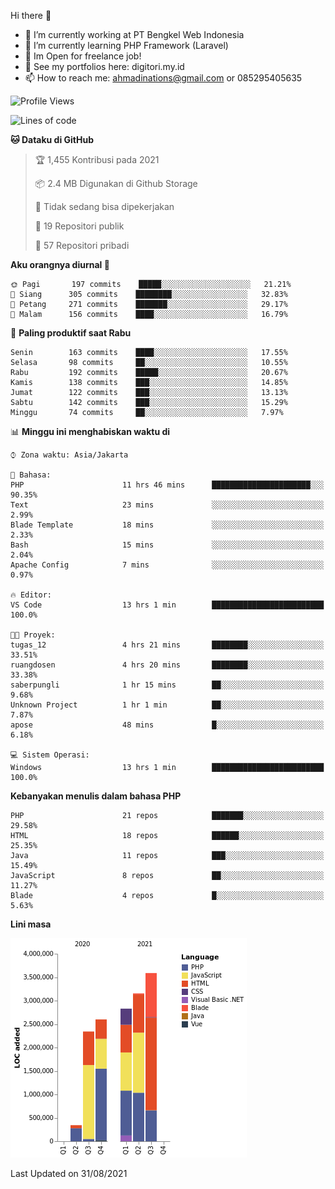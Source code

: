 Hi there 👋

- 🔭 I’m currently working at PT Bengkel Web Indonesia
- 🌱 I’m currently learning PHP Framework (Laravel)
- 📂 Im Open for freelance job!
- 🧷 See my portfolios here: digitori.my.id
- 📫 How to reach me: ahmadinations@gmail.com or 085295405635


<!--START_SECTION:waka-->
![Profile Views](http://img.shields.io/badge/Profil%20dilihat-0-blue)

![Lines of code](https://img.shields.io/badge/Sejak%20Hello%20World%20aku%20telah%20menulis-14.9%20million%20baris%20kode-blue)

**🐱 Dataku di GitHub** 

> 🏆 1,455 Kontribusi pada 2021
 > 
> 📦 2.4 MB Digunakan di Github Storage 
 > 
> 🚫 Tidak sedang bisa dipekerjakan
 > 
> 📜 19 Repositori publik 
 > 
> 🔑 57 Repositori pribadi  
 > 
**Aku orangnya diurnal 🐤** 

```text
🌞 Pagi       197 commits    █████░░░░░░░░░░░░░░░░░░░░   21.21% 
🌆 Siang      305 commits    ████████░░░░░░░░░░░░░░░░░   32.83% 
🌃 Petang     271 commits    ███████░░░░░░░░░░░░░░░░░░   29.17% 
🌙 Malam      156 commits    ████░░░░░░░░░░░░░░░░░░░░░   16.79%

```
📅 **Paling produktif saat Rabu** 

```text
Senin        163 commits    ████░░░░░░░░░░░░░░░░░░░░░   17.55% 
Selasa       98 commits     ██░░░░░░░░░░░░░░░░░░░░░░░   10.55% 
Rabu         192 commits    █████░░░░░░░░░░░░░░░░░░░░   20.67% 
Kamis        138 commits    ███░░░░░░░░░░░░░░░░░░░░░░   14.85% 
Jumat        122 commits    ███░░░░░░░░░░░░░░░░░░░░░░   13.13% 
Sabtu        142 commits    ███░░░░░░░░░░░░░░░░░░░░░░   15.29% 
Minggu       74 commits     ██░░░░░░░░░░░░░░░░░░░░░░░   7.97%

```


📊 **Minggu ini menghabiskan waktu di** 

```text
⌚︎ Zona waktu: Asia/Jakarta

💬 Bahasa: 
PHP                      11 hrs 46 mins      ██████████████████████░░░   90.35% 
Text                     23 mins             ░░░░░░░░░░░░░░░░░░░░░░░░░   2.99% 
Blade Template           18 mins             ░░░░░░░░░░░░░░░░░░░░░░░░░   2.33% 
Bash                     15 mins             ░░░░░░░░░░░░░░░░░░░░░░░░░   2.04% 
Apache Config            7 mins              ░░░░░░░░░░░░░░░░░░░░░░░░░   0.97%

🔥 Editor: 
VS Code                  13 hrs 1 min        █████████████████████████   100.0%

🐱‍💻 Proyek: 
tugas_12                 4 hrs 21 mins       ████████░░░░░░░░░░░░░░░░░   33.51% 
ruangdosen               4 hrs 20 mins       ████████░░░░░░░░░░░░░░░░░   33.38% 
saberpungli              1 hr 15 mins        ██░░░░░░░░░░░░░░░░░░░░░░░   9.68% 
Unknown Project          1 hr 1 min          ██░░░░░░░░░░░░░░░░░░░░░░░   7.87% 
apose                    48 mins             █░░░░░░░░░░░░░░░░░░░░░░░░   6.18%

💻 Sistem Operasi: 
Windows                  13 hrs 1 min        █████████████████████████   100.0%

```

**Kebanyakan menulis dalam bahasa PHP** 

```text
PHP                      21 repos            ███████░░░░░░░░░░░░░░░░░░   29.58% 
HTML                     18 repos            ██████░░░░░░░░░░░░░░░░░░░   25.35% 
Java                     11 repos            ███░░░░░░░░░░░░░░░░░░░░░░   15.49% 
JavaScript               8 repos             ██░░░░░░░░░░░░░░░░░░░░░░░   11.27% 
Blade                    4 repos             █░░░░░░░░░░░░░░░░░░░░░░░░   5.63%

```


**Lini masa**

![Chart not found](https://raw.githubusercontent.com/MuhamadAhmadin/MuhamadAhmadin/master/charts/bar_graph.png) 


 Last Updated on 31/08/2021
<!--END_SECTION:waka-->
